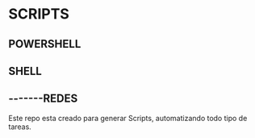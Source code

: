 # SCRIPTS 
## POWERSHELL
## SHELL
## -------REDES

Este repo esta creado para generar Scripts, automatizando todo tipo de tareas.